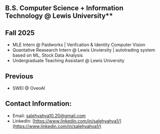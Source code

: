 B.S. Computer Science + Information Technology @ Lewis University**
---

**Fall 2025**
---
- MLE Intern @ Paidworks | Verifcation & Identity Computer Vision
- Quantative Reasearch Intern @ Lewis Unviersity | autotrading system based on ML, Stock Data Analysis
- Undergraduate Teaching Assistant @ Lewis University 

**Previous**
---
- SWEI @ OveoAI


**Contact Information:** 
---
- Email: [salehyahya10.20@gmail.com](mailto:salehyahya10.20@gmail.com)  
- LinkedIn: [https://www.linkedin.com/in/salehyahya1/](https://www.linkedin.com/in/salehyahya1/)
